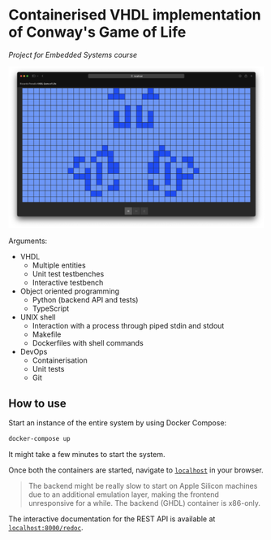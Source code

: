 # Containerised VHDL implementation of Conway's Game of Life

_Project for Embedded Systems course_

![](img/screenshot.png)

Arguments:

- VHDL
  - Multiple entities
  - Unit test testbenches
  - Interactive testbench
- Object oriented programming
  - Python (backend API and tests)
  - TypeScript
- UNIX shell
  - Interaction with a process through piped stdin and stdout
  - Makefile
  - Dockerfiles with shell commands
- DevOps
  - Containerisation
  - Unit tests
  - Git

## How to use

Start an instance of the entire system by using Docker Compose:

```sh
docker-compose up
```

It might take a few minutes to start the system.

Once both the containers are started, navigate to [`localhost`](http://localhost) in your browser.

> The backend might be really slow to start on Apple Silicon machines due to an additional emulation layer, making the frontend unresponsive for a while. The backend (GHDL) container is x86-only.

The interactive documentation for the REST API is available at [`localhost:8000/redoc`](http://localhost:8000/redoc).
